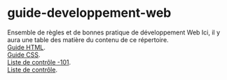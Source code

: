 # guide-developpement-web
Ensemble de règles et de bonnes pratique de développement Web
Ici, il y aura une table des matière du contenu de ce répertoire.   
[Guide HTML](guide-html.md).  
[Guide CSS](guide-css.md).  
[Liste de contrôle -101](liste-de-controle-101.md).  
[Liste de contrôle](liste-de-controle.md).  
